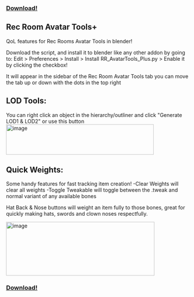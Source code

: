 ### [Download!](https://github.com/BlueASIS/Rec-Room-Avatar-Tools-Plus/releases/download/0.0.3/RecRoom_Avatar_Tools_Plus.zip)

## Rec Room Avatar Tools+

QoL features for Rec Rooms Avatar Tools in blender!

Download the script, and install it to blender like any other addon by going to:
Edit > Preferences > Install > Install RR_AvatarTools_Plus.py > Enable it by clicking the checkbox!

It will appear in the sidebar of the Rec Room Avatar Tools tab
you can move the tab up or down with the dots in the top right

## LOD Tools:
You can right click an object in the hierarchy/outliner and click "Generate LOD1 & LOD2" or use this button
<img width="404" height="83" alt="image" src="https://github.com/user-attachments/assets/dbd58d06-f788-4be1-8896-0f5de39d77ea" />

## Quick Weights:
Some handy features for fast tracking item creation!
-Clear Weights will clear all weights
-Toggle Tweakable will toggle between the .tweak and normal variant of any available bones

Hat Back & Nose buttons will weight an item fully to those bones, great for quickly making hats, swords and clown noses respectfully.

<img width="406" height="147" alt="image" src="https://github.com/user-attachments/assets/3d2ffb03-023c-4637-a823-2f64a6aa8f17" />

### [Download!](https://github.com/BlueASIS/Rec-Room-Avatar-Tools-Plus/releases/download/0.0.3/RecRoom_Avatar_Tools_Plus.zip)


